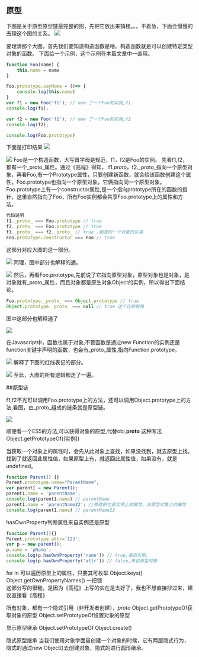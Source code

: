 ## 原型
下图是关于原型原型链最完整的图，先把它放出来镇楼。。。不着急，下面会慢慢的去理这个图的关系。
![](https://user-gold-cdn.xitu.io/2019/12/3/16ec8eefc33d2c15?w=638&h=801&f=png&s=276693)


要理清那个大图，首先我们要知道构造函数是啥。构造函数就是可以创建特定类型对象的函数。
下面给一个示例，这个示例在本篇文章中一直用。
```js
function Foo(name) {
    this.name = name
}

Foo.prototype.sayName = ()=> {
    console.log(this.name)
}
var f1 = new Foo('f1'); // new 了一个Foo的实例,f1
console.log(f1);

var f2 = new Foo('f2'); // new 了一个Foo的实例,f2
console.log(f2);

console.log(Foo.prototype)
```
下面是打印结果
![](https://user-gold-cdn.xitu.io/2019/12/8/16ee36569ef1a226?w=418&h=227&f=png&s=19450)


![](https://user-gold-cdn.xitu.io/2019/12/8/16ee367e2e3be1c4?w=351&h=94&f=png&s=9144)
Foo是一个构造函数，大写首字母是规范，f1，f2是Foo的实例。
先看f1,f2，都有一个_proto_属性。通过《高程》得知，
f1._proto_，f2._proto_指向一个原型对象，再看Foo,有一个Prototype属性，只要创建新函数，就会给该函数创建这个属性，Foo.prototype也指向一个原型对象，它俩指向同一个原型对象。Foo.prototype上有一个constructor属性,是一个指向prototype所在的函数的指针，这里自然指向了Foo，所有Foo实例都会共享Foo.prototype上的属性和方法。
```js
代码说明
f1._proto_ === Foo.prototype // true
f2._proto_ === Foo.prototype // true
f1._proto_ === f2._proto_ // true ,都是同一个对象的引用
Foo.prototype.constructor === Foo // true
```
这部分对应大图的这一部分。

![](https://user-gold-cdn.xitu.io/2019/12/8/16ee37bc5fa10cc1?w=618&h=781&f=png&s=274646)
同理，图中部分也解释的通。

![](https://user-gold-cdn.xitu.io/2019/12/8/16ee382bd653f2bf?w=618&h=781&f=png&s=275032)
然后，再看Foo.prototype,先前说了它指向原型对象，原型对象也是对象，是对象就有_proto_属性，而且对象都是原生对象Object的实例，所以得出下面结论。
```js
Foo.prototype._proto_ === Object.prototype // true
Object.prototype._proto_ === null // true 这个比较特殊
```
图中这部分也解释通了

![](https://user-gold-cdn.xitu.io/2019/12/8/16ee387a29366cc7?w=618&h=781&f=png&s=275649)

在Javascript中，函数也属于对象,不管函数是通过new Function的实例还是function关键字声明的函数，也会有_proto_属性,指向Function.prototype。


![](https://user-gold-cdn.xitu.io/2019/12/8/16ee3fdf53f8b53c?w=327&h=306&f=png&s=17615)
解释了下图的红线表记的部分。

![](https://user-gold-cdn.xitu.io/2019/12/8/16ee3ff7e132ea6c?w=618&h=781&f=png&s=275056)
至此，大图的所有逻辑都走了一遍。

##原型链

f1,f2不光可以调用Foo.prototype上的方法，还可以调用Object.prototype上的方法,看图，由_proto_组成的链条就是原型链。

![](https://user-gold-cdn.xitu.io/2019/12/8/16ee38bc232077d1?w=618&h=781&f=png&s=279000)

顺便看一个ES5的方法,可以获得对象的原型,代替obj.__proto__ 这种写法
Object.getPrototypeOf([实例])

当获取一个对象上的属性时，会先从此对象上查找，如果没找到，就去原型上找，找到了就返回此属性值，如果原型上有，就返回此属性值，如果没有，就是undefined。
```js
function Parent() {}
Parent.prototype.name="ParentName";
var parent1 = new Parent();
parent1.name = 'parentName';
console.log(parent1.name) // parentName
parent1.name = 'parentName22'; //修改的也是实例上的属性，非原型对象上的属性
console.log(parent1.name) // parentName22
```
hasOwnProperty判断属性来自实例还是原型
```js
function Parent(){}
Parent.prototype.attr='123';
var p = new parent();
p.name = 'pName';
console.log(p.hasOwnProperty('name')) // true,来自实例。
console.log(p.hasOwnProperty('attr')) // false,来自原型对象
```


for in 可以遍历原型上的属性，只要其可枚举
Object.keys()
Object.getOwnPropertyNames() 一把锁  
这部分写的很糙，是因为《高程》上写的实在是太好了，我也不想直接抄过来，建议直接看《高程》

所有对象，都有一个隐式引用（非开发者创建），_proto_
Object.getPrototypeOf获取对象的原型
Object.setPrototypeOf设置对象的原型

显示原型继承
Object.setPrototypeOf
Object.create()

隐式原型继承
当我们使用对象字面量创建一个对象的时候，它有两层隐式行为，隐式的通过new Object()去创建对象，隐式的进行圆形继承。
